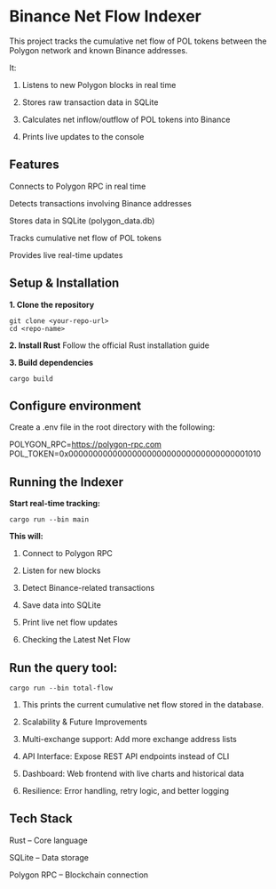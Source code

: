 # Binance Net Flow Indexer #

This project tracks the cumulative net flow of POL tokens between the Polygon network and known Binance addresses.

It:

1. Listens to new Polygon blocks in real time

2. Stores raw transaction data in SQLite

3. Calculates net inflow/outflow of POL tokens into Binance

4. Prints live updates to the console

## Features ##

Connects to Polygon RPC in real time

Detects transactions involving Binance addresses

Stores data in SQLite (polygon_data.db)

Tracks cumulative net flow of POL tokens

Provides live real-time updates

## Setup & Installation ##

**1. Clone the repository**

    git clone <your-repo-url>
    cd <repo-name>


**2. Install Rust**
Follow the official Rust installation guide

**3. Build dependencies**

    cargo build


## Configure environment ##
Create a .env file in the root directory with the following:

POLYGON_RPC=https://polygon-rpc.com
POL_TOKEN=0x0000000000000000000000000000000000001010

## Running the Indexer ##

**Start real-time tracking:**

    cargo run --bin main


**This will:**

1. Connect to Polygon RPC

2. Listen for new blocks

3. Detect Binance-related transactions

4. Save data into SQLite

5. Print live net flow updates

6. Checking the Latest Net Flow

## Run the query tool: ##

    cargo run --bin total-flow


1. This prints the current cumulative net flow stored in the database.

2. Scalability & Future Improvements

3. Multi-exchange support: Add more exchange address lists

4. API Interface: Expose REST API endpoints instead of CLI

5. Dashboard: Web frontend with live charts and historical data

6. Resilience: Error handling, retry logic, and better logging

## Tech Stack ##

Rust – Core language

SQLite – Data storage

Polygon RPC – Blockchain connection
